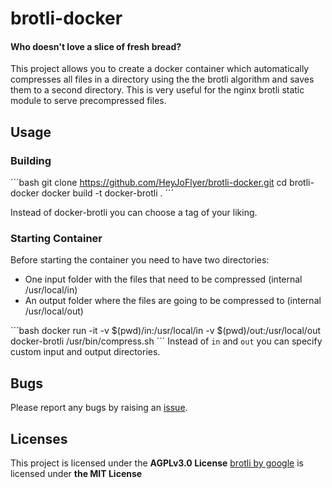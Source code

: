 # brotli-docker
#### Who doesn't love a slice of fresh bread?
This project allows you to create a docker container which automatically compresses all files in a directory using the the brotli algorithm and saves them to a second directory. This is very useful for the nginx brotli static module to serve precompressed files.

## Usage

### Building

´´´bash
git clone https://github.com/HeyJoFlyer/brotli-docker.git
cd brotli-docker
docker build -t docker-brotli .
´´´

Instead of docker-brotli you can choose a tag of your liking.

### Starting Container
Before starting the container you need to have two directories:
* One input folder with the files that need to be compressed (internal /usr/local/in)
* An output folder where the files are going to be compressed to (internal /usr/local/out)

´´´bash
docker run -it -v $(pwd)/in:/usr/local/in -v $(pwd)/out:/usr/local/out docker-brotli /usr/bin/compress.sh
´´´
Instead of `in` and `out` you can specify custom input and output directories.

## Bugs
Please report any bugs by raising an [issue](https://github.com/HeyJoFlyer/brotli-docker/issues).

## Licenses

This project is licensed under the **AGPLv3.0 License**
[brotli by google](https://github.com/google/brotli) is licensed under **the MIT License**